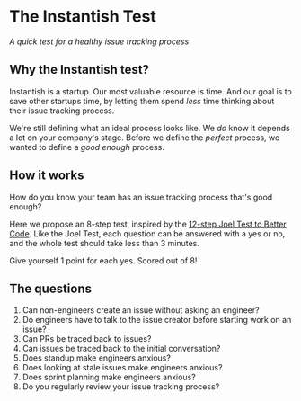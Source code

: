 # The Instantish Test
_A quick test for a healthy issue tracking process_

## Why the Instantish test?

Instantish is a startup. Our most valuable resource is time. And our goal is to save other startups time, by letting them spend _less_ time thinking about their issue tracking process.

We're still defining what an ideal process looks like. We _do_ know it depends a lot on your company's stage. Before we define the _perfect_ process, we wanted to define a _good enough_ process.

## How it works

How do you know your team has an issue tracking process that's good enough?

Here we propose an 8-step test, inspired by the [12-step Joel Test to Better Code](https://www.joelonsoftware.com/2000/08/09/the-joel-test-12-steps-to-better-code/). Like the Joel Test, each question can be answered with a yes or no, and the whole test should take less than 3 minutes.

Give yourself 1 point for each yes. Scored out of 8!

## The questions

1. Can non-engineers create an issue without asking an engineer?
2. Do engineers have to talk to the issue creator before starting work on an issue?
3. Can PRs be traced back to issues?
4. Can issues be traced back to the initial conversation?
5. Does standup make engineers anxious?
6. Does looking at stale issues make engineers anxious?
7. Does sprint planning make engineers anxious?
8. Do you regularly review your issue tracking process?

